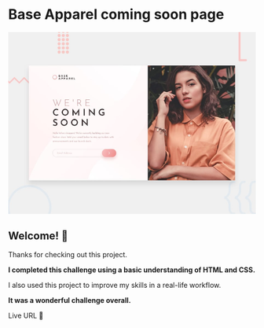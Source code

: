# Base Apparel coming soon page

![Design preview for the Base Apparel coming soon page coding challenge](./design/desktop-preview.jpg)

## Welcome! 👋

Thanks for checking out this project.

**I completed this challenge using a basic understanding of HTML and CSS.**

I also used this project to improve my skills in a real-life workflow.

**It was a wonderful challenge overall.**

Live URL 
🚀
